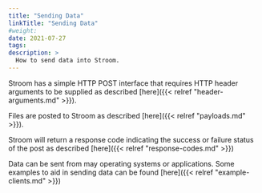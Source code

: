 ```yaml
---
title: "Sending Data"
linkTitle: "Sending Data"
#weight:
date: 2021-07-27
tags: 
description: >
  How to send data into Stroom.
---
```


Stroom has a simple HTTP POST interface that requires HTTP header arguments to be supplied as described [here]({{< relref "header-arguments.md" >}}).

Files are posted to Stroom as described [here]({{< relref "payloads.md" >}}).

Stroom will return a response code indicating the success or failure status of the post as described [here]({{< relref "response-codes.md" >}})

Data can be sent from may operating systems or applications. Some examples to aid in sending data can be found [here]({{< relref "example-clients.md" >}})

